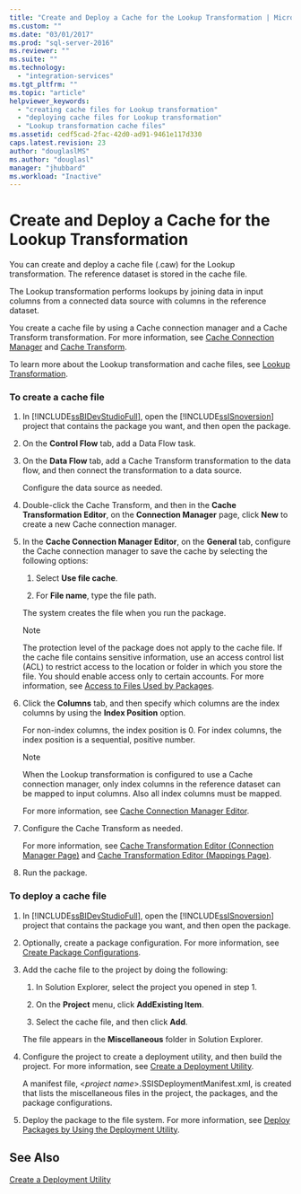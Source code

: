 ```yaml
---
title: "Create and Deploy a Cache for the Lookup Transformation | Microsoft Docs"
ms.custom: ""
ms.date: "03/01/2017"
ms.prod: "sql-server-2016"
ms.reviewer: ""
ms.suite: ""
ms.technology: 
  - "integration-services"
ms.tgt_pltfrm: ""
ms.topic: "article"
helpviewer_keywords: 
  - "creating cache files for Lookup transformation"
  - "deploying cache files for Lookup transformation"
  - "Lookup transformation cache files"
ms.assetid: cedf5cad-2fac-42d0-ad91-9461e117d330
caps.latest.revision: 23
author: "douglaslMS"
ms.author: "douglasl"
manager: "jhubbard"
ms.workload: "Inactive"
---
```

# Create and Deploy a Cache for the Lookup Transformation
  You can create and deploy a cache file (.caw) for the Lookup transformation. The reference dataset is stored in the cache file.  
  
 The Lookup transformation performs lookups by joining data in input columns from a connected data source with columns in the reference dataset.  
  
 You create a cache file by using a Cache connection manager and a Cache Transform transformation. For more information, see [Cache Connection Manager](../../../integration-services/data-flow/transformations/cache-connection-manager.md) and [Cache Transform](../../../integration-services/data-flow/transformations/cache-transform.md).  
  
 To learn more about the Lookup transformation and cache files, see [Lookup Transformation](../../../integration-services/data-flow/transformations/lookup-transformation.md).  
  
### To create a cache file  
  
1.  In [!INCLUDE[ssBIDevStudioFull](../../../includes/ssbidevstudiofull-md.md)], open the [!INCLUDE[ssISnoversion](../../../includes/ssisnoversion-md.md)] project that contains the package you want, and then open the package.  
  
2.  On the **Control Flow** tab, add a Data Flow task.  
  
3.  On the **Data Flow** tab, add a Cache Transform transformation to the data flow, and then connect the transformation to a data source.  
  
     Configure the data source as needed.  
  
4.  Double-click the Cache Transform, and then in the **Cache Transformation Editor**, on the **Connection Manager** page, click **New** to create a new Cache connection manager.  
  
5.  In the **Cache Connection Manager Editor**, on the **General** tab, configure the Cache connection manager to save the cache by selecting the following options:  
  
    1.  Select **Use file cache**.  
  
    2.  For **File name**, type the file path.  
  
     The system creates the file when you run the package.  
  
    > [!NOTE]  
    >  The protection level of the package does not apply to the cache file. If the cache file contains sensitive information, use an access control list (ACL) to restrict access to the location or folder in which you store the file. You should enable access only to certain accounts. For more information, see [Access to Files Used by Packages](../../../integration-services/security/security-overview-integration-services.md#files).  
  
6.  Click the **Columns** tab, and then specify which columns are the index columns by using the **Index Position** option.  
  
     For non-index columns, the index position is 0. For index columns, the index position is a sequential, positive number.  
  
    > [!NOTE]  
    >  When the Lookup transformation is configured to use a Cache connection manager, only index columns in the reference dataset can be mapped to input columns. Also all index columns must be mapped.  
  
     For more information, see [Cache Connection Manager Editor](../../../integration-services/data-flow/transformations/cache-connection-manager-editor.md).  
  
7.  Configure the Cache Transform as needed.  
  
     For more information, see [Cache Transformation Editor &#40;Connection Manager Page&#41;](../../../integration-services/data-flow/transformations/cache-transformation-editor-connection-manager-page.md) and [Cache Transformation Editor &#40;Mappings Page&#41;](../../../integration-services/data-flow/transformations/cache-transformation-editor-mappings-page.md).  
  
8.  Run the package.  
  
### To deploy a cache file  
  
1.  In [!INCLUDE[ssBIDevStudioFull](../../../includes/ssbidevstudiofull-md.md)], open the [!INCLUDE[ssISnoversion](../../../includes/ssisnoversion-md.md)] project that contains the package you want, and then open the package.  
  
2.  Optionally, create a package configuration. For more information, see [Create Package Configurations](../../../integration-services/packages/create-package-configurations.md).  
  
3.  Add the cache file to the project by doing the following:  
  
    1.  In Solution Explorer, select the project you opened in step 1.  
  
    2.  On the **Project** menu, click **AddExisting Item**.  
  
    3.  Select the cache file, and then click **Add**.  
  
     The file appears in the **Miscellaneous** folder in Solution Explorer.  
  
4.  Configure the project to create a deployment utility, and then build the project. For more information, see [Create a Deployment Utility](../../../integration-services/packages/create-a-deployment-utility.md).  
  
     A manifest file, \<*project name*>.SSISDeploymentManifest.xml, is created that lists the miscellaneous files in the project, the packages, and the package configurations.  
  
5.  Deploy the package to the file system. For more information, see [Deploy Packages by Using the Deployment Utility](../../../integration-services/packages/deploy-packages-by-using-the-deployment-utility.md).  
  
## See Also  
 [Create a Deployment Utility](../../../integration-services/packages/create-a-deployment-utility.md)  
  
  
